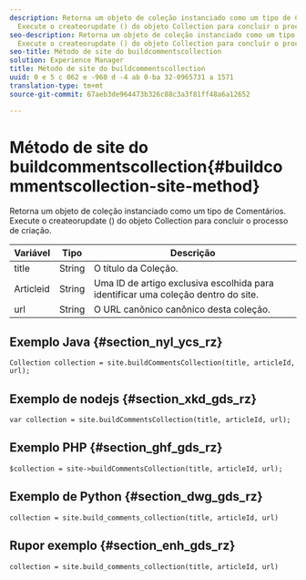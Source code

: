 ```yaml
---
description: Retorna um objeto de coleção instanciado como um tipo de Comentários.
  Execute o createorupdate () do objeto Collection para concluir o processo de criação.
seo-description: Retorna um objeto de coleção instanciado como um tipo de Comentários.
  Execute o createorupdate () do objeto Collection para concluir o processo de criação.
seo-title: Método de site do buildcommentscollection
solution: Experience Manager
title: Método de site do buildcommentscollection
uuid: 0 e 5 c 062 e -960 d -4 ab 0-ba 32-0965731 a 1571
translation-type: tm+mt
source-git-commit: 67aeb3de964473b326c88c3a3f81ff48a6a12652

---
```



# Método de site do buildcommentscollection{#buildcommentscollection-site-method}

Retorna um objeto de coleção instanciado como um tipo de Comentários. Execute o createorupdate () do objeto Collection para concluir o processo de criação.

| Variável | Tipo | Descrição |
|--- |--- |--- |
| title | String | O título da Coleção. |
| Articleid | String | Uma ID de artigo exclusiva escolhida para identificar uma coleção dentro do site. |
| url | String | O URL canônico canônico desta coleção. |

## Exemplo Java {#section_nyl_ycs_rz}

```
Collection collection = site.buildCommentsCollection(title, articleId, url);
```

## Exemplo de nodejs {#section_xkd_gds_rz}

```
var collection = site.buildCommentsCollection(title, articleId, url); 
```

## Exemplo PHP {#section_ghf_gds_rz}

```
$collection = site->buildCommentsCollection(title, articleId, url); 
```

## Exemplo de Python {#section_dwg_gds_rz}

```
collection = site.build_comments_collection(title, articleId, url) 
```

## Rupor exemplo {#section_enh_gds_rz}

```
collection = site.build_comments_collection(title, articleId, url) 
```
